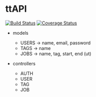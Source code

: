 # ttAPI

[![Build Status](https://travis-ci.org/manorie/ttAPI.svg?branch=master)](https://travis-ci.org/manorie/ttAPI)
[![Coverage Status](https://coveralls.io/repos/github/manorie/ttAPI/badge.svg?branch=master&c=1)](https://coveralls.io/github/manorie/ttAPI?branch=master)

- models
  - USERS -> name, email, password
  - TAGS -> name
  - JOBS -> name, tag, start, end (ut)

- controllers
  - AUTH
  - USER
  - TAG
  - JOB